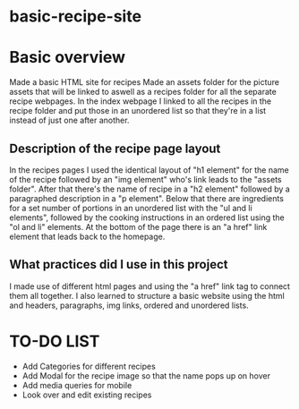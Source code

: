 # basic-recipe-site

<h1>Basic overview</h1>
Made a basic HTML site for recipes
Made an assets folder for the picture assets that will be linked to aswell as a recipes folder for all the separate recipe webpages.
In the index webpage I linked to all the recipes in the recipe folder and put those in an unordered list so that they're in a list instead of just one after another.

<h2>Description of the recipe page layout</h2>
In the recipes pages I used the identical layout of "h1 element" for the name of the recipe followed by an "img element" who's link leads to the "assets folder". After that there's the name of recipe in a "h2 element" followed by a paragraphed description in a "p element".
Below that there are ingredients for a set number of portions in an unordered list with the "ul and li elements", followed by the cooking instructions in an ordered list using the "ol and li" elements.
At the bottom of the page there is an "a href" link element that leads back to the homepage.

<h2>What practices did I use in this project</h2>
I made use of different html pages and using the "a href" link tag to connect them all together. I also learned to structure a basic website using the html and headers, paragraphs, img links, ordered and unordered lists.



<h1>TO-DO LIST</h1>
<ul>
    <li>Add Categories for different recipes</li>
    <li>Add Modal for the recipe image so that the name pops up on hover</li>
    <li>Add media queries for mobile</li>
    <li>Look over and edit existing recipes</li>
</ul>
